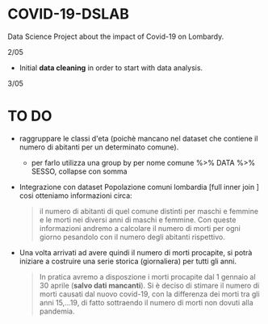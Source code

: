 # COVID-19-DSLAB
Data Science Project about the impact of Covid-19 on Lombardy.

2/05
- Initial **data cleaning** in order to start with data analysis.
  
3/05
# TO DO
- raggruppare le classi d'eta (poichè mancano nel dataset che contiene il numero di abitanti per un determinato comune).
  - per farlo utilizza una group by per nome comune %>% DATA %>% SESSO, collapse con somma
  
- Integrazione con dataset Popolazione comuni lombardia [full inner join ]
  cosi otteniamo informazioni circa: 
  > il numero di abitanti di quel comune distinti per maschi e femmine e le morti nei diversi anni di maschi e femmine.
    Con queste informazioni andremo a calcolare il numero di morti per ogni giorno pesandolo con il numero degli abitanti rispettivo.

- Una volta arrivati ad avere quindi il numero di morti procapite, si potrà iniziare a costruire una serie storica (giornaliera) per tutti gli anni.
  > In pratica avremo a disposzione i morti procapite dal 1 gennaio al 30 aprile (**salvo dati mancanti**). Si è deciso di stimare il numero di morti causati dal
  nuovo covid-19, con la differenza dei morti tra gli anni 15,...19, di fatto sottraendo il numero di morti non dovuti alla pandemia.
  